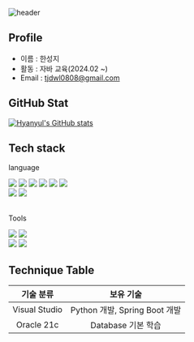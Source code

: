 ![header](https://capsule-render.vercel.app/api?type=waving&color=timeGradient&text=Welcome%20to%20Hyanyul's%20GitHub%20&animation=twinkling&fontSize=35&fontAlignY=40&fontAlign=70&height=250)
## Profile
- 이름 : 한성지
- 활동 : 자바 교육(2024.02 &#126;)
- Email : tjdwl0808@gmail.com

## GitHub Stat
[![Hyanyul's GitHub stats](https://github-readme-stats.vercel.app/api?username=Hyanyul&include_all_commits=true&theme=tokyonight&hide_border=true&count_private=true)](https://github.com/hyanyul/github-readme-stats)
<!--<img src="https://github-readme-stats.vercel.app/api/top-langs/?username=hyanyul&theme=tokyonight&layout=compact"/>-->

## Tech stack
<div align=left>

<p>language</p>
<img src="https://img.shields.io/badge/Java-007396?style=flt&logo=Conda-Forge&logoColor=white" />
<img src="https://img.shields.io/badge/Python-3776AB?style=flat&logo=Python&logoColor=white" />
<img src="https://img.shields.io/badge/HTML5-E34F26?style=flat&logo=HTML5&logoColor=white" />
<img src="https://img.shields.io/badge/CSS3-1572B6?style=flat&logo=CSS3&logoColor=white" />
<img src="https://img.shields.io/badge/javascript-F7DF1E?style=flat&logo=javascript&logoColor=black"> 
<img src="https://img.shields.io/badge/jquery-0769AD?style=flat&logo=jquery&logoColor=white">
<br>
<img src="https://img.shields.io/badge/oracle-F80000?style=flat&logo=oracle&logoColor=white"> 
<img src="https://img.shields.io/badge/mysql-4479A1?style=flate&logo=mysql&logoColor=white">
<br><br>
<p> Tools </p>
<img src="https://img.shields.io/badge/Eclipse%20IDE-2C2255?style=flat&logo=EclipseIDE&logoColor=white" />
<img src="https://img.shields.io/badge/Visual%20Studio%20Code-007ACC?style=flat&logo=VisualStudioCode&logoColor=white" />
<br>
<img src="https://img.shields.io/badge/GitHub-181717?style=flat&logo=GitHub&logoColor=white" />
<img src="https://img.shields.io/badge/Git-F05032?style=flat&logo=Git&logoColor=white" />


</div>

## Technique Table
| 기술 분류 | 보유 기술 |
|:---:|:---:|
|Visual Studio|Python 개발, Spring Boot 개발|
|Oracle 21c|Database 기본 학습|

